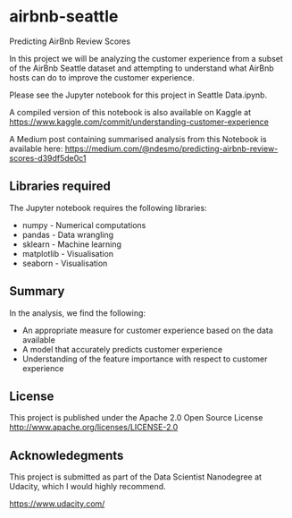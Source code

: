 # airbnb-seattle
Predicting AirBnb Review Scores

In this project we will be analyzing the customer experience from a subset of the AirBnb Seattle dataset and attempting to understand what AirBnb hosts can do to improve the customer experience.

Please see the Jupyter notebook for this project in Seattle Data.ipynb. 

A compiled version of this notebook is also available on Kaggle at https://www.kaggle.com/commit/understanding-customer-experience

A Medium post containing summarised analysis from this Notebook is available here: https://medium.com/@ndesmo/predicting-airbnb-review-scores-d39df5de0c1

## Libraries required

The Jupyter notebook requires the following libraries:

* numpy - Numerical computations
* pandas - Data wrangling
* sklearn - Machine learning
* matplotlib - Visualisation
* seaborn - Visualisation

## Summary

In the analysis, we find the following:

* An appropriate measure for customer experience based on the data available
* A model that accurately predicts customer experience
* Understanding of the feature importance with respect to customer experience

## License

This project is published under the Apache 2.0 Open Source License
http://www.apache.org/licenses/LICENSE-2.0

## Acknowledegments
This project is submitted as part of the Data Scientist Nanodegree at Udacity, which I would highly recommend.

https://www.udacity.com/
